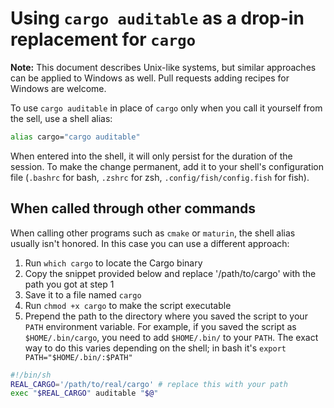 # Using `cargo auditable` as a drop-in replacement for `cargo`

**Note:** This document describes Unix-like systems, but similar approaches can be applied to Windows as well. Pull requests adding recipes for Windows are welcome.

To use `cargo auditable` in place of `cargo` only when you call it yourself from the sell, use a shell alias:
```bash
alias cargo="cargo auditable"
```
When entered into the shell, it will only persist for the duration of the session. To make the change permanent, add it to your shell's configuration file (`.bashrc` for bash, `.zshrc` for zsh, `.config/fish/config.fish` for fish).

## When called through other commands

When calling other programs such as `cmake` or `maturin`, the shell alias usually isn't honored. In this case you can use a different approach:

1. Run `which cargo` to locate the Cargo binary
2. Copy the snippet provided below and replace '/path/to/cargo' with the path you got at step 1
3. Save it to a file named `cargo`
4. Run `chmod +x cargo` to make the script executable
5. Prepend the path to the directory where you saved the script to your `PATH` environment variable. For example, if you saved the script as `$HOME/.bin/cargo`, you need to add `$HOME/.bin/` to your `PATH`. The exact way to do this varies depending on the shell; in bash it's `export PATH="$HOME/.bin/:$PATH"`

```bash
#!/bin/sh
REAL_CARGO='/path/to/real/cargo' # replace this with your path
exec "$REAL_CARGO" auditable "$@"
```
